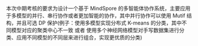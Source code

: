 ###

本次中期考核的要求为设计一个基于 MindSpore 的多智能体协作系统，主要应用于多模型的并行、串行协作或者更加智能的协作，其中并行协作可以使用 Mutif 结构，并且可选 DP 保护(例子：使用多模型实现分布式 K-means 的分类，其中不同模型对应的聚类中心不一致 或者 使用多个神经网络模型对手写数据集进行分类、应用不同模型的不同层来进行组合，实现更优质的分类)
